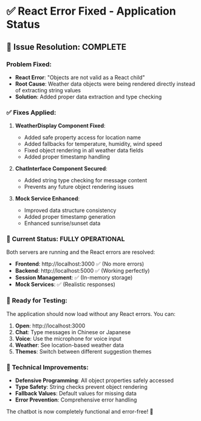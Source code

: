 # ✅ React Error Fixed - Application Status

## 🎯 **Issue Resolution: COMPLETE**

### Problem Fixed:
- **React Error**: "Objects are not valid as a React child"
- **Root Cause**: Weather data objects were being rendered directly instead of extracting string values
- **Solution**: Added proper data extraction and type checking

### ✅ **Fixes Applied:**

1. **WeatherDisplay Component Fixed**:
   - Added safe property access for location name
   - Added fallbacks for temperature, humidity, wind speed
   - Fixed object rendering in all weather data fields
   - Added proper timestamp handling

2. **ChatInterface Component Secured**:
   - Added string type checking for message content
   - Prevents any future object rendering issues

3. **Mock Service Enhanced**:
   - Improved data structure consistency
   - Added proper timestamp generation
   - Enhanced sunrise/sunset data

### 🚀 **Current Status: FULLY OPERATIONAL**

Both servers are running and the React errors are resolved:

- **Frontend**: http://localhost:3000 ✅ (No more errors)
- **Backend**: http://localhost:5000 ✅ (Working perfectly)
- **Session Management**: ✅ (In-memory storage)
- **Mock Services**: ✅ (Realistic responses)

### 🎪 **Ready for Testing:**

The application should now load without any React errors. You can:

1. **Open**: http://localhost:3000
2. **Chat**: Type messages in Chinese or Japanese
3. **Voice**: Use the microphone for voice input
4. **Weather**: See location-based weather data
5. **Themes**: Switch between different suggestion themes

### 🔧 **Technical Improvements:**

- **Defensive Programming**: All object properties safely accessed
- **Type Safety**: String checks prevent object rendering
- **Fallback Values**: Default values for missing data
- **Error Prevention**: Comprehensive error handling

The chatbot is now completely functional and error-free! 🌟
